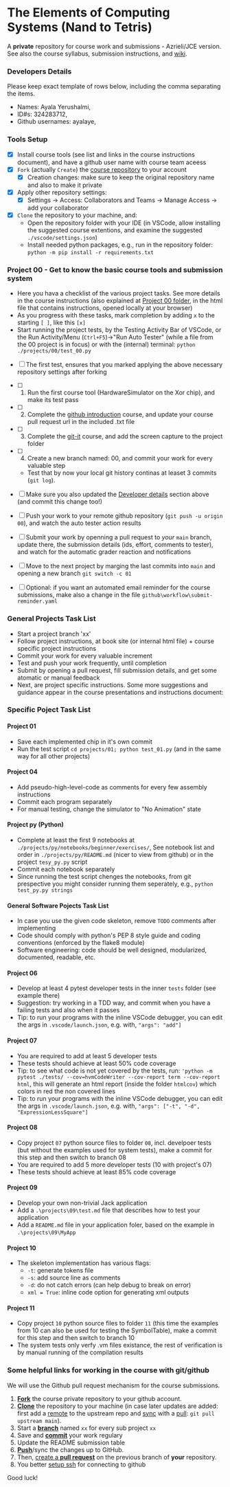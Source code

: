 # The Elements of Computing Systems (Nand to Tetris)
A **private** repository for course work and submissions - Azrieli/JCE version.
See also the course syllabus, submission instructions, and [wiki](https://github.com/jce-il/nand2tetris-jce/wiki).

### Developers Details
Please keep exact template of rows below, including the comma separating the items.
- Names: Ayala Yerushalmi, 
- ID#s: 324283712, 
- Github usernames: ayalaye,

### Tools Setup
- [x] Install course tools (see list and links in the course instructions document), and have a github user name with course team aceess
- [x] `Fork` (actually `Create`) the [course repository](https://github.com/jce-il/nand2tetris24a) to your account
  - [x] Creation changes: make sure to keep the original repository name and also to make it private
- [x] Apply other repository settings:
  - [x] Settings -> Access: Collaborators and Teams -> Manage Access -> add your collaborator
- [x] `Clone` the repository to your machine, and:
  - Open the repository folder with your IDE (in VSCode, allow installing the suggested course extentions, and examine the suggested `./vscode/settings.json`)
  - Install needed python packages, e.g., run in the repository folder: `python -m pip install -r requirements.txt`

 ### Project 00 - Get to know the basic course tools and submission system
  - Here you hava a checklist of the various project tasks. See more details in the course instructions (also explained at [Project 00 folder](./projects/00/), in the html file that contains instructions, opened locally at your browser)
  - As you progress with these tasks, mark completion by adding `x` to the starting `[ ]`, like this `[x]`
  - Start running the project tests, by the Testing Activity Bar of VSCode, or the Run Activity/Menu (`Ctrl+F5`)->"Run Auto Tester" (while a file from the 00 project is in focus) or with the (internal) terminal: `python ./projects/00/test_00.py`
  - [ ] The first test, ensures that you marked applying the above necessary repository settings after forking
  - [ ] 1. Run the first course tool (HardwareSimulator on the Xor chip), and make its test pass
  - [ ] 2. Complete the [github introduction](https://github.com/skills/introduction-to-github) course, and update your course pull request url in the included .txt file
  - [ ] 3. Complete the [git-it](https://github.com/jlord/git-it-electron/releases) course, and add the screen capture to the project folder
  - [ ] 4. Create a new branch named: 00, and commit your work for every valuable step
    - Test that by now your local git history continas at leaset 3 commits (`git log`).
- [ ] Make sure you also updated the [Developer details](#developer-details) section above (and commit this change too!)

- [ ] Push your work to your remote github repository (`git push -u origin 00`), and watch the auto tester action results
- [ ] Submit your work by openning a pull request to *your* `main` branch, update there, the submission details (ids, effort, comments to tester), and watch for the automatic grader reaction and notifications
- [ ] Move to the next project by marging the last commits into `main` and opening a new branch `git switch -c 01`
- [ ] Optional: if you want an automated email reminder for the course submissions, make also a change in the file `github\workflow\submit-reminder.yaml`

### General Projects Task List
- Start a project branch 'xx'
- Follow project instructions, at book site (or internal html file) + course specific project instructions
- Commit your work for every valuable increment
- Test and push your work frequently, until completion
- Submit by opening a pull request, fill submission details, and get some atomatic or manual feedback
- Next, are project specific instructions. Some more suggestions and guidance appear in the course presentations and instructions document:

### Specific Poject Task List

#### Project 01
 - Save each implemented chip in it's own commit
 - Run the test script `cd projects/01; python test_01.py` (and in the same way for all other projects)
 
#### Project 04
 - Add pseudo-high-level-code as comments for every few assembly instructions
 - Commit each program separately
 - For manual testing, change the simulator to "No Animation" state

#### Project py (Python)
 - Complete at least the first 9 notebooks at `./projects/py/notebooks/beginner/exercises/`, See notebook list and order in `./projects/py/README.md` (nicer to view from github) or in the project `tesy_py.py` script
 - Commit each notebook separately
 - Since running the test script chenges the notebooks, from git prespective you might consider running them seperately, e.g., `python test_py.py strings`

#### General Software Pojects Task List
- In case you use the given code skeleton, remove `TODO` comments after implementing
- Code should comply with python's PEP 8 style guide and coding conventions (enforced by the flake8 module)
- Software engineering: code should be well designed, modularized, documented, readable, etc.

#### Project 06
- Develop at least 4 pytest developer tests in the inner `tests` folder (see example there)
- Suggestion: try working in a TDD way, and commit when you have a failing tests and also when it passes
- Tip: to run your programs with the inline VSCode debugger, you can edit the args in `.vscode/launch.json`, e.g. with, `"args": "add"]`

#### Project 07
- You are required to add at least 5 developer tests
- These tests should achieve at least 50% code coverage
- Tip: to see what code is not yet covered by the tests, run: `'python -m pytest ./tests/ --cov=hvmCodeWriter --cov-report term --cov-report html`, this will generate an html report (inside the folder `htmlcov`) which colors in red the non covered lines
- Tip: to run your programs with the inline VSCode debugger, you can edit the args in `.vscode/launch.json`, e.g. with, `"args": ["-t", "-d", "ExpressionLessSquare"]`

#### Project 08
- Copy project `07` python source files to folder `08`, incl. develpoer tests (but without the examples used for system tests), make a commit for this step and then switch to branch 08
- You are required to add 5 more developer tests (10 with project's 07)
- These tests should achieve at least 85% code coverage

#### Project 09
- Develop your own non-trivial Jack application
- Add a `.\projects\09\test.md` file that describes how to test your application
- Add a `README.md` file in your application foler, based on the example in `.\projects\09\MyApp`

#### Project 10
- The skeleton implementation has various flags:
  - `-t`: generate tokens file
  - `-s`: add source line as comments
  - `-d`: do not catch errors (can help debug to break on error)
  - `xml = True`: inline code option for generating xml outputs

#### Project 11
- Copy project `10` python source files to folder `11` (this time the examples from 10 can also be used for testing the SymbolTable), make a commit for this step and then switch to branch 10
- The system tests only verfy .vm files existance, the rest of verification is by manual running of the compilation results


### Some helpful links for working in the course with git/github
We will use the Github pull request mechanism for the course submissions.

1. [**Fork**][fork-a-repo] the course private repository to your github account.
1. [**Clone**][clone-a-repo] the repository to your machine (in case later updates are added: first add a [remote][config-remote] to the upstream repo and [sync][sync-remote] with a [pull][ref-pull]:  ```git pull upstream main```).
1. Start a [**branch**][branch] named `xx` for every sub project `xx`
1. Save and [**commit**][ref-commit] your work regulary
1. Update the README submission table
1. [**Push**][ref-push]/sync the changes up to GitHub.
1. Then, [create a **pull request**][working-with-prs] on the previous branch of **your** repository. 
1. You better [setup ssh][about-ssh] for connecting to github

Good luck!

<!-- Links -->
[fork-a-repo]: https://docs.github.com/en/get-started/quickstart/fork-a-repo
[clone-a-repo]: https://docs.github.com/en/repositories/creating-and-managing-repositories/cloning-a-repository
[config-remote]: https://help.github.com/articles/configuring-a-remote-for-a-fork/
[sync-remote]: https://help.github.com/articles/syncing-a-fork/
[ref-pull]: https://git-scm.com/docs/git-pull
[branch]: https://docs.github.com/en/free-pro-team@latest/articles/about-branches
[ref-commit]: https://git-scm.com/docs/git-commit
[ref-push]: https://git-scm.com/docs/git-push
[pull-request]: https://help.github.com/articles/creating-a-pull-request
[working-with-prs]: https://docs.github.com/en/free-pro-team@latest/github/collaborating-with-issues-and-pull-requests/proposing-changes-to-your-work-with-pull-requests
[about-ssh]: https://docs.github.com/en/authentication/connecting-to-github-with-ssh/about-ssh
